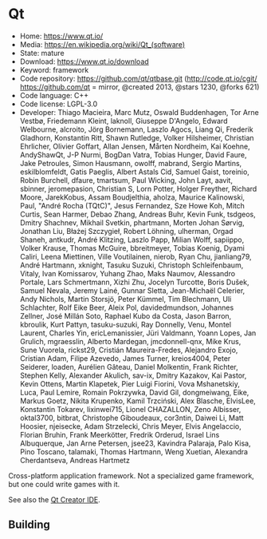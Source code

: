 # Qt

- Home: https://www.qt.io/
- Media: https://en.wikipedia.org/wiki/Qt_(software)
- State: mature
- Download: https://www.qt.io/download
- Keyword: framework
- Code repository: https://github.com/qt/qtbase.git (http://code.qt.io/cgit/ https://github.com/qt = mirror, @created 2013, @stars 1230, @forks 621)
- Code language: C++
- Code license: LGPL-3.0
- Developer: Thiago Macieira, Marc Mutz, Oswald Buddenhagen, Tor Arne Vestbø, Friedemann Kleint, laknoll, Giuseppe D'Angelo, Edward Welbourne, alcroito, Jörg Bornemann, Laszlo Agocs, Liang Qi, Frederik Gladhorn, Konstantin Ritt, Shawn Rutledge, Volker Hilsheimer, Christian Ehrlicher, Olivier Goffart, Allan Jensen, Mårten Nordheim, Kai Koehne, AndyShawQt, J-P Nurmi, BogDan Vatra, Tobias Hunger, David Faure, Jake Petroules, Simon Hausmann, owolff, mabrand, Sergio Martins, eskilblomfeldt, Gatis Paeglis, Albert Astals Cid, Samuel Gaist, toreinio, Robin Burchell, dfaure, tmartsum, Paul Wicking, John Layt, aavit, sbinner, jeromepasion, Christian S, Lorn Potter, Holger Freyther, Richard Moore, JarekKobus, Assam Boudjelthia, aholza, Maurice Kalinowski, Paul, "André Rocha (TQtC)", Jesus Fernandez, Sze Howe Koh, Mitch Curtis, Sean Harmer, Debao Zhang, Andreas Buhr, Kevin Funk, tsdgeos, Dmitry Shachnev, Mikhail Svetkin, phartmann, Morten Johan Sørvig, Jonathan Liu, Błażej Szczygieł, Robert Löhning, ulherman, Orgad Shaneh, antkudr, André Klitzing, Laszlo Papp, Milian Wolff, sapiippo, Volker Krause, Thomas McGuire, bbreitmeyer, Tobias Koenig, Dyami Caliri, Leena Miettinen, Ville Voutilainen, nierob, Ryan Chu, jianliang79, André Hartmann, xknight, Tasuku Suzuki, Christoph Schleifenbaum, Vitaly, Ivan Komissarov, Yuhang Zhao, Maks Naumov, Alessandro Portale, Lars Schmertmann, Xizhi Zhu, Jocelyn Turcotte, Boris Dušek, Samuel Nevala, Jeremy Lainé, Gunnar Sletta, Jean-Michaël Celerier, Andy Nichols, Martin Storsjö, Peter Kümmel, Tim Blechmann, Uli Schlachter, Rolf Eike Beer, Aleix Pol, davidedmundson, Johannes Zellner, José Millán Soto, Raphael Kubo da Costa, Jason Barron, kbroulik, Kurt Pattyn, tasuku-suzuki, Ray Donnelly, Venu, Montel Laurent, Charles Yin, ericLemanissier, Jüri Valdmann, Yoann Lopes, Jan Grulich, mgraesslin, Alberto Mardegan, jmcdonnell-qnx, Mike Krus, Sune Vuorela, rickst29, Cristián Maureira-Fredes, Alejandro Exojo, Cristian Adam, Filipe Azevedo, James Turner, kreios4004, Peter Seiderer, loaden, Aurélien Gâteau, Daniel Molkentin, Frank Richter, Stephen Kelly, Alexander Akulich, sav-ix, Dmitry Kazakov, Kai Pastor, Kevin Ottens, Martin Klapetek, Pier Luigi Fiorini, Vova Mshanetskiy, Luca, Paul Lemire, Romain Pokrzywka, David Gil, dongmeiwang, Eike, Markus Goetz, Nikita Krupenko, Kamil Trzciński, Alex Blasche, ElvisLee, Konstantin Tokarev, lixinwei715, Lionel CHAZALLON, Zeno Albisser, oktal3700, bitbrat, Christophe Giboudeaux, cor3ntin, Daiwei Li, Matt Hoosier, njeisecke, Adam Strzelecki, Chris Meyer, Elvis Angelaccio, Florian Bruhin, Frank Meerkötter, Fredrik Orderud, Israel Lins Albuquerque, Jan Arne Petersen, jsee23, Kavindra Palaraja, Palo Kisa, Pino Toscano, talamaki, Thomas Hartmann, Weng Xuetian, Alexandra Cherdantseva, Andreas Hartmetz

Cross-platform application framework.
Not a specialized game framework, but one could write games with it.

See also the [Qt Creator IDE](https://wiki.qt.io/Qt_Creator).

## Building
